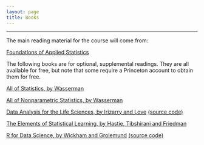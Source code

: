 ```yaml
---
layout: page
title: Books
---
```


---

The main reading material for the course will come from:  

[Foundations of Applied Statistics](https://jdstorey.github.io/fas/)

The following books are for optional, supplemental readings.  They are all available for free, but note that some require a Princeton account to obtain them for free.

[All of Statistics, by Wasserman](https://pulsearch.princeton.edu/catalog/8865289)

[All of Nonparametric Statistics, by Wasserman](https://pulsearch.princeton.edu/catalog/6402948)

[Data Analysis for the Life Sciences, by Irizarry and Love](https://leanpub.com/dataanalysisforthelifesciences)  [(source code)](http://genomicsclass.github.io/book/)

[The Elements of Statistical Learning, by Hastie, Tibshirani and Friedman](http://statweb.stanford.edu/~tibs/ElemStatLearn/)

[R for Data Science, by Wickham and Grolemund](http://r4ds.had.co.nz) [(source code)](https://github.com/hadley/r4ds)

